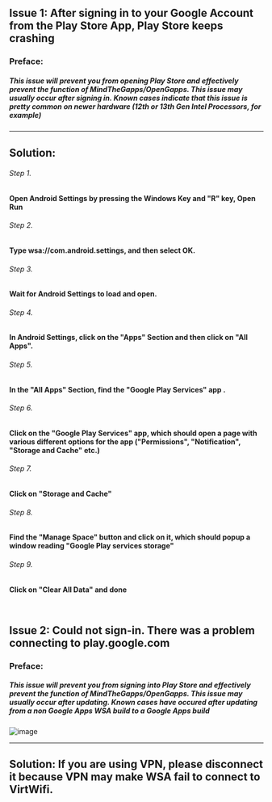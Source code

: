 
## Issue 1: After signing in to your Google Account from the Play Store App, Play Store keeps crashing

### Preface: 
##### This issue will prevent you from opening Play Store and effectively prevent the function of MindTheGapps/OpenGapps. This issue may usually occur after signing in. Known cases indicate that this issue is pretty common on newer hardware (12th or 13th Gen Intel Processors, for example)

---

## Solution:

######  Step 1. 

**Open Android Settings by pressing the Windows Key and "R" key, Open Run**

######  Step 2. 

**Type wsa://com.android.settings, and then select OK.**

######  Step 3. 

**Wait for Android Settings to load and open.**

######  Step 4. 

**In Android Settings, click on the "Apps" Section and then click on "All Apps".**

######  Step 5. 

**In the "All Apps" Section, find the "Google Play Services" app .**

###### Step 6. 

**Click on the "Google Play Services" app, which should open a page with various different options for the app ("Permissions", "Notification", "Storage and Cache" etc.)**

######  Step 7. 

**Click on "Storage and Cache"**

######  Step 8. 

**Find the "Manage Space" button and click on it, which should popup a window reading "Google Play services storage"**

######  Step 9. 

**Click on "Clear All Data" and done**

</br>

## Issue 2: Could not sign-in. There was a problem connecting to play.google.com

### Preface: 
##### This issue will prevent you from signing into Play Store and effectively prevent the function of MindTheGapps/OpenGapps. This issue may usually occur after updating. Known cases have occured after updating from a non Google Apps WSA build to a Google Apps build 

![image](https://github.com/MustardChef/WSABuilds/assets/68516357/6491854b-9ad2-4e64-94ea-45e7b444cafe)

---

## Solution: If you are using VPN, please disconnect it because VPN may make WSA fail to connect to VirtWifi.
